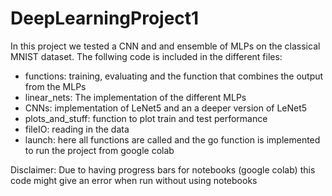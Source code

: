 # DeepLearningProject1
In this project we tested a CNN and and ensemble of MLPs on the classical MNIST dataset.
The follwing code is included in the different files:
  - functions: training, evaluating and the function that combines the output from the MLPs
  - linear_nets: The implementation of the different MLPs
  - CNNs: implementation of LeNet5 and an a deeper version of LeNet5
  - plots_and_stuff: function to plot train and test performance
  - fileIO: reading in the data
  - launch: here all functions are called and the go function is implemented to run the project from google colab

Disclaimer: Due to having progress bars for notebooks (google colab) this code might give an error when run without using notebooks
  
